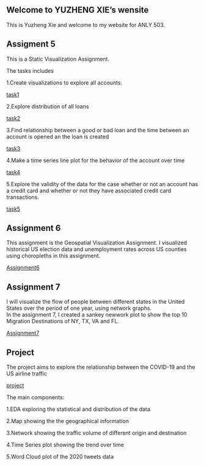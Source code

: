 ## Welcome to YUZHENG XIE’s wensite

This is Yuzheng Xie and welcome to my website for ANLY 503.


## Assigment 5

This is a Static Visualization Assignment.

The tasks includes

1.Create visualizations to explore all accounts.

[task1](A5task1xyz.html)

2.Explore distribution of all loans

[task2](A5task2xyz.html)

3.Find relationship between a good or bad loan and the time between an account is opened an the loan is created

[task3](A5task3xyz.html)

4.Make a time series line plot for the behavior of the account over time

[task4](A5task4xyz.html)

5.Explore the validity of the data for the case whether or not an account has a credit card and whether or not they have associated credit card transactions.

[task5](pic/A5-5.png)


## Assignment 6 
This assignment is the Geospatial Visualization Assignment.
I visualized historical US election data and unemployment rates across US counties using choropleths in this assignment.

[Assignment6](geospatial.html)

## Assignment 7
I will visualize the flow of people between different states in the United States over the period of one year, using network graphs.<br>
In the assignment 7, I created a sankey newwork plot to show the top 10 Migration Destinations of NY, TX, VA and FL.<br>

[Assignment7](A7networks.html)

## Project
The project aims to explore the relationship between the COVID-19 and the US airline traffic

[project](projectxyz.html)

The main components:

1.EDA exploring the statistical and distribution of the data

2.Map showing the the geographical information

3.Network showing the traffic volume of different origin and destination

4.Time Series plot showing the trend over time

5.Word Cloud plot of the 2020 tweets data
